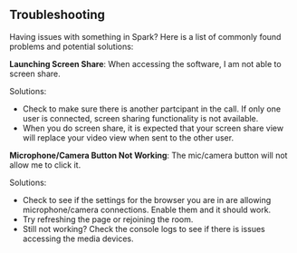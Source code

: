 ## Troubleshooting 

Having issues with something in Spark? Here is a list of commonly found problems and potential solutions: 

__Launching Screen Share__: When accessing the software, I am not able to screen share. 

Solutions: 
- Check to make sure there is another partcipant in the call. If only one user is connected, screen sharing functionality is not available. 
- When you do screen share, it is expected that your screen share view will replace your video view when sent to the other user. 

__Microphone/Camera Button Not Working__: The mic/camera button will not allow me to click it. 

Solutions: 
- Check to see if the settings for the browser you are in are allowing microphone/camera connections. Enable them and it should work. 
- Try refreshing the page or rejoining the room. 
- Still not working? Check the console logs to see if there is issues accessing the media devices. 
